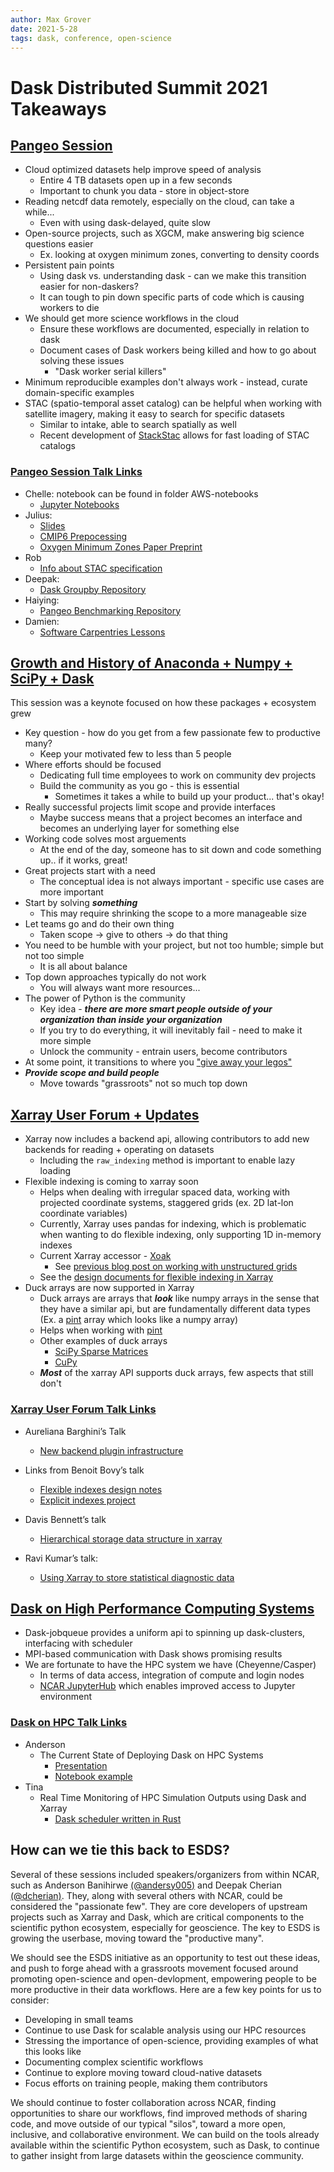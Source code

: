 ```yaml
---
author: Max Grover
date: 2021-5-28
tags: dask, conference, open-science
---
```


# Dask Distributed Summit 2021 Takeaways

## [Pangeo Session](https://zoom.us/rec/play/bVuz_sZOnzsH8fJdrsvH7T_XgXBg64cRSgbV4PERZByVgoLzUDXXoc1pq02Hcfg1oxE7uzAa919Jly1p.tmy6yMikcfgRVHi2?startTime=1621447260000&_x_zm_rtaid=P6Q_HcGvQa-lvvjzHzq4Rg.1621536889692.ea182bc019aed9fbea835c35b62d5ca5&_x_zm_rhtaid=831)

- Cloud optimized datasets help improve speed of analysis
  - Entire 4 TB datasets open up in a few seconds
  - Important to chunk you data - store in object-store
- Reading netcdf data remotely, especially on the cloud, can take a while...
  - Even with using dask-delayed, quite slow
- Open-source projects, such as XGCM, make answering big science questions easier
  - Ex. looking at oxygen minimum zones, converting to density coords
- Persistent pain points
  - Using dask vs. understanding dask - can we make this transition easier for non-daskers?
  - It can tough to pin down specific parts of code which is causing workers to die
- We should get more science workflows in the cloud
  - Ensure these workflows are documented, especially in relation to dask
  - Document cases of Dask workers being killed and how to go about solving these issues
    - "Dask worker serial killers"
- Minimum reproducible examples don't always work - instead, curate domain-specific examples
- STAC (spatio-temporal asset catalog) can be helpful when working with satellite imagery, making it easy to search for specific datasets
  - Similar to intake, able to search spatially as well
  - Recent development of [StackStac](https://stackstac.readthedocs.io/en/latest/) allows for fast loading of STAC catalogs

### [Pangeo Session Talk Links](https://summit.dask.org/schedule/presentation/1/pangeo/)

- Chelle: notebook can be found in folder AWS-notebooks
  - [Jupyter Notebooks](https://github.com/pangeo-gallery/osm2020tutorial)
- Julius:
  - [Slides](https://speakerdeck.com/jbusecke/dask-and-the-ocean-death-zones-lessons-from-a-real-life-earth-science-workflow-with-a-fullish-pangeo-stack)
  - [CMIP6 Prepocessing](https://github.com/jbusecke/cmip6_preprocessing)
  - [Oxygen Minimum Zones Paper Preprint](https://www.essoar.org/doi/10.1002/essoar.10507050.1)
- Rob
  - [Info about STAC specification](https://stacspec.org)
- Deepak:
  - [Dask Groupby Repository](https://github.com/dcherian/dask_groupby)
- Haiying:
  - [Pangeo Benchmarking Repository](https://github.com/pangeo-data/benchmarking)
- Damien:
  - [Software Carpentries Lessons](https://github.com/carpentrieslab/python-aos-lesson)

## [Growth and History of Anaconda + Numpy + SciPy + Dask](https://zoom.us/rec/share/_KQiagnZBnW0xPIHAHZZs553JuFsJXfkQpdwUmTca7-QE91safAQCefSYr6-Kz3R.EDHHYf_864Dw3v8Q?startTime=1621515755000)

This session was a keynote focused on how these packages + ecosystem grew

- Key question - how do you get from a few passionate few to productive many?
  - Keep your motivated few to less than 5 people
- Where efforts should be focused
  - Dedicating full time employees to work on community dev projects
  - Build the community as you go - this is essential
    - Sometimes it takes a while to build up your product... that's okay!
- Really successful projects limit scope and provide interfaces
  - Maybe success means that a project becomes an interface and becomes an underlying layer for something else
- Working code solves most arguements
  - At the end of the day, someone has to sit down and code something up.. if it works, great!
- Great projects start with a need
  - The conceptual idea is not always important - specific use cases are more important
- Start by solving **_something_**
  - This may require shrinking the scope to a more manageable size
- Let teams go and do their own thing
  - Taken scope -> give to others -> do that thing
- You need to be humble with your project, but not too humble; simple but not too simple
  - It is all about balance
- Top down approaches typically do not work
  - You will always want more resources...
- The power of Python is the community
  - Key idea - **_there are more smart people outside of your organization than inside your organization_**
  - If you try to do everything, it will inevitably fail - need to make it more simple
  - Unlock the community - entrain users, become contributors
- At some point, it transitions to where you ["give away your legos"](https://review.firstround.com/give-away-your-legos-and-other-commandments-for-scaling-startups)
- **_Provide scope and build people_**
  - Move towards "grassroots" not so much top down

## [Xarray User Forum + Updates](https://zoom.us/rec/share/3AnbFtOiRIARD3A6MdM1F0PrMvpASQxJQNWbt6pppYpRrx33EFGQYy-wLQWVQZ-H.bl2gwN915ju9aidF?startTime=1621402478000)

- Xarray now includes a backend api, allowing contributors to add new backends for reading + operating on datasets
  - Including the `raw_indexing` method is important to enable lazy loading
- Flexible indexing is coming to xarray soon
  - Helps when dealing with irregular spaced data, working with projected coordinate systems, staggered grids (ex. 2D lat-lon coordinate variables)
  - Currently, Xarray uses pandas for indexing, which is problematic when wanting to do flexible indexing, only supporting 1D in-memory indexes
  - Current Xarray accessor - [Xoak](https://xoak.readthedocs.io/en/latest/)
    - See [previous blog post on working with unstructured grids](https://ncar.github.io/esds/posts/multiple_index_xarray_xoak/)
  - See the [design documents for flexible indexing in Xarray](https://github.com/pydata/xarray/blob/master/design_notes/flexible_indexes_notes.md)
- Duck arrays are now supported in Xarray
  - Duck arrays are arrays that **_look_** like numpy arrays in the sense that they have a similar api, but are fundamentally different data types (Ex. a [pint](https://pint.readthedocs.io/en/stable/tutorial.html) array which looks like a numpy array)
  - Helps when working with [pint](https://pint.readthedocs.io/en/stable/)
  - Other examples of duck arrays
    - [SciPy Sparse Matrices](https://docs.scipy.org/doc/scipy/reference/sparse.html)
    - [CuPy](https://docs.cupy.dev/en/stable/user_guide/basic.html)
  - **_Most_** of the xarray API supports duck arrays, few aspects that still don't

### [Xarray User Forum Talk Links](https://summit.dask.org/schedule/presentation/51/xarray-user-forum/)

- Aureliana Barghini’s Talk

  - [New backend plugin infrastructure](https://github.com/aurghs/xarray-backend-tutorial)

- Links from Benoit Bovy’s talk

  - [Flexible indexes design notes](https://github.com/pydata/xarray/blob/master/design_notes/flexible_indexes_notes.md)
  - [Explicit indexes project](https://github.com/pydata/xarray/projects/1)

- Davis Bennett’s talk

  - [Hierarchical storage data structure in xarray](https://github.com/pydata/xarray/issues/4118)

- Ravi Kumar’s talk:
  - [Using Xarray to store statistical diagnostic data](https://github.com/arviz-devs/arviz_misc/tree/master/xarray_user_forum_2021)

## [Dask on High Performance Computing Systems](https://zoom.us/rec/share/25oqsPdh_ZeZSFmvvbOLzJ0Sa8Q7py6GiLrVra8UHJmi0rZ1YLm69Jpt9NUiN4Cm.1MS7-WLlIPa3Ewku?startTime=1621519269000)

- Dask-jobqueue provides a uniform api to spinning up dask-clusters, interfacing with scheduler
- MPI-based communication with Dask shows promising results
- We are fortunate to have the HPC system we have (Cheyenne/Casper)
  - In terms of data access, integration of compute and login nodes
  - [NCAR JupyterHub](jupyterhub.ucar.edu) which enables improved access to Jupyter environment

### [Dask on HPC Talk Links](https://summit.dask.org/schedule/presentation/34/dask-in-hpc/)

- Anderson
  - The Current State of Deploying Dask on HPC Systems
    - [Presentation](https://talks.andersonbanihirwe.dev/deploying-dask-on-hpc-dask-summit-2021.html)
    - [Notebook example](https://nbviewer.jupyter.org/github/andersy005/brouillons-quotidien/blob/main/dask/dask-cupy-multi-node-gpu.ipynb)
- Tina
  - Real Time Monitoring of HPC Simulation Outputs using Dask and Xarray
    - [Dask scheduler written in Rust](https://github.com/It4innovations/rsds)

## How can we tie this back to ESDS?

Several of these sessions included speakers/organizers from within NCAR, such as Anderson Banihirwe [(@andersy005)](https://github.com/andersy005) and Deepak Cherian [(@dcherian)](https://github.com/dcherian). They, along with several others with NCAR, could be considered the "passionate few". They are core developers of upstream projects such as Xarray and Dask, which are critical components to the scientific python ecosystem, especially for geoscience. The key to ESDS is growing the userbase, moving toward the "productive many".

We should see the ESDS initiative as an opportunity to test out these ideas, and push to forge ahead with a grassroots movement focused around promoting open-science and open-devlopment, empowering people to be more productive in their data workflows. Here are a few key points for us to consider:

- Developing in small teams
- Continue to use Dask for scalable analysis using our HPC resources
- Stressing the importance of open-science, providing examples of what this looks like
- Documenting complex scientific workflows
- Continue to explore moving toward cloud-native datasets
- Focus efforts on training people, making them contributors

We should continue to foster collaboration across NCAR, finding opportunities to share our workflows, find improved methods of sharing code, and move outside of our typical "silos", toward a more open, inclusive, and collaborative environment. We can build on the tools already available within the scientific Python ecosystem, such as Dask, to continue to gather insight from large datasets within the geoscience community.
